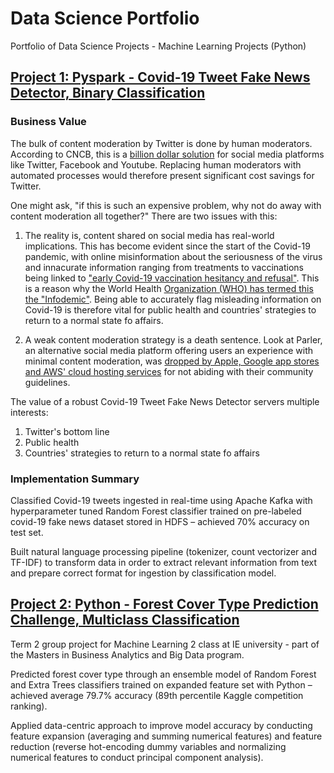 # Data Science Portfolio

Portfolio of Data Science Projects - Machine Learning Projects (Python)

## [Project 1: Pyspark - Covid-19 Tweet Fake News Detector, Binary Classification](https://github.com/AlexHumpert/Covid_19_Tweet_Fake_News_Detection)

### Business Value

The bulk of content moderation by Twitter is done by human moderators. According to CNCB, this is a [billion dollar solution](https://www.cnbc.com/2021/02/27/content-moderation-on-social-media.html) for social media platforms like Twitter, Facebook and Youtube. Replacing human moderators with automated processes would therefore present significant cost savings for Twitter. 

One might ask, "if this is such an expensive problem, why not do away with content moderation all together?" There are two issues with this: 

1. The reality is, content shared on social media has real-world implications. This has become evident since the start of the Covid-19 pandemic, with online misinformation about the seriousness of the virus and innacurate information ranging from treatments to  vaccinations being linked to ["early Covid-19 vaccination hesitancy and refusal"](https://www.nature.com/articles/s41598-022-10070-w). This is a reason why the World Health [Organization (WHO) has termed this the "Infodemic"](https://onu.delegfrance.org/IMG/pdf/cross-regional_statement_on_infodemic_final_with_all_endorsements.pdf). Being able to accurately flag misleading information on Covid-19 is therefore vital for public health and countries' strategies to return to a normal state fo affairs.

2. A weak content moderation strategy is a death sentence. Look at Parler, an alternative social media platform offering users an experience with minimal content moderation, was [dropped by Apple, Google app stores and AWS' cloud hosting services](https://edition.cnn.com/2021/01/09/tech/parler-suspended-apple-app-store/index.html) for not abiding with their community guidelines.

The value of a robust Covid-19 Tweet Fake News Detector servers multiple interests: 
  1. Twitter's bottom line
  2. Public health
  3. Countries' strategies to return to a normal state fo affairs

### Implementation Summary

Classified Covid-19 tweets ingested in real-time using Apache Kafka with hyperparameter tuned Random Forest classifier trained on pre-labeled covid-19 fake news dataset stored in HDFS – achieved 70% accuracy on test set.

Built natural language processing pipeline (tokenizer, count vectorizer and TF-IDF) to transform data in order to extract relevant information from text and prepare correct format for ingestion by classification model.


## [Project 2: Python - Forest Cover Type Prediction Challenge, Multiclass Classification](https://github.com/AlexHumpert/Forest_Cover_Type_Prediction_Competition)

Term 2 group project for Machine Learning 2 class at IE university - part of the Masters in Business Analytics and Big Data program.

Predicted forest cover type through an ensemble model of Random Forest and Extra Trees classifiers trained on expanded feature set with Python – achieved average 79.7% accuracy (89th percentile Kaggle competition ranking).

Applied data-centric approach to improve model accuracy by conducting feature expansion (averaging and summing numerical features) and feature reduction (reverse hot-encoding dummy variables and normalizing numerical features to conduct principal component analysis).
